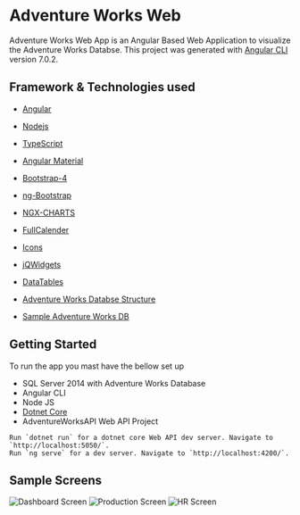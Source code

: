 # Adventure Works Web

Adventure Works Web App is an Angular Based Web Application to visualize the Adventure Works Databse.
This project was generated with [Angular CLI](https://github.com/angular/angular-cli) version 7.0.2.

## Framework & Technologies used

* [Angular](https://angular.io/)
* [Nodejs](https://nodejs.org/en/)
* [TypeScript](http://www.typescriptlang.org/index.html)
* [Angular Material](https://material.angular.io/) 
* [Bootstrap-4](https://getbootstrap.com/) 
* [ng-Bootstrap](https://ng-bootstrap.github.io/#/home) 
* [NGX-CHARTS](https://swimlane.github.io/ngx-charts/#/ngx-charts/bar-vertical) 
* [FullCalender](https://fullcalendar.io/) 
* [Icons](https://useiconic.com/open/)
* [jQWidgets](https://www.jqwidgets.com/angular/)


* [DataTables](https://datatables.net/)
* [Adventure Works Databse Structure](http://elsasoft.com/samples/sqlserver_adventureworks/SqlServer.SPRING.KATMAI.AdventureWorks/default.htm)
* [Sample Adventure Works DB](https://docs.microsoft.com/en-us/sql/samples/adventureworks-install-configure?view=sql-server-2017)

## Getting Started

To run the app you mast have the bellow set up
* SQL Server 2014 with Adventure Works Database
* Angular CLI
* Node JS
* [Dotnet Core](https://dotnet.microsoft.com/download)
* AdventureWorksAPI Web API Project

`````` cli
Run `dotnet run` for a dotnet core Web API dev server. Navigate to `http://localhost:5050/`. 
Run `ng serve` for a dev server. Navigate to `http://localhost:4200/`. 
``````

## Sample Screens

![Dashboard Screen](https://raw.githubusercontent.com/pabitrosingh/AdventureWorksWeb/master/Screen-1.PNG)
![Production Screen](https://raw.githubusercontent.com/pabitrosingh/AdventureWorksWeb/master/Screen-2.PNG)
![HR Screen](https://raw.githubusercontent.com/pabitrosingh/AdventureWorksWeb/master/Screen-3.PNG)
